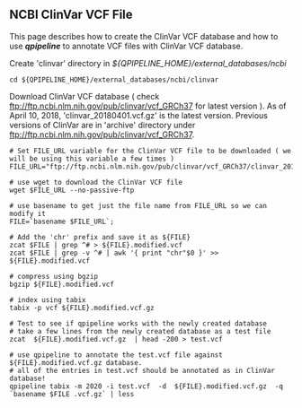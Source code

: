 ## NCBI ClinVar VCF File

This page describes how to create the ClinVar VCF database and how to use **_qpipeline_** to annotate VCF files with ClinVar VCF database.


Create 'clinvar' directory in *${QPIPELINE_HOME}/external_databases/ncbi* 
```
cd ${QPIPELINE_HOME}/external_databases/ncbi/clinvar 
```

Download ClinVar VCF database ( check ftp://ftp.ncbi.nlm.nih.gov/pub/clinvar/vcf_GRCh37 for latest version ). As of April 10, 2018, 'clinvar_20180401.vcf.gz' is the latest version.  Previous versions of ClinVar are in 'archive' directory under ftp://ftp.ncbi.nlm.nih.gov/pub/clinvar/vcf_GRCh37. 
```
# Set FILE_URL variable for the ClinVar VCF file to be downloaded ( we will be using this variable a few times )
FILE_URL="ftp://ftp.ncbi.nlm.nih.gov/pub/clinvar/vcf_GRCh37/clinvar_20180401.vcf.gz"

# use wget to download the ClinVar VCF file
wget $FILE_URL --no-passive-ftp

# use basename to get just the file name from FILE_URL so we can modify it 
FILE=`basename $FILE_URL`;

# Add the 'chr' prefix and save it as ${FILE} 
zcat $FILE | grep ^# > ${FILE}.modified.vcf 
zcat $FILE | grep -v ^# | awk '{ print "chr"$0 }' >>  ${FILE}.modified.vcf 

# compress using bgzip 
bgzip ${FILE}.modified.vcf 

# index using tabix
tabix -p vcf ${FILE}.modified.vcf.gz 

# Test to see if qpipeline works with the newly created database
# take a few lines from the newly created database as a test file
zcat  ${FILE}.modified.vcf.gz  | head -200 > test.vcf 

# use qpipeline to annotate the test.vcf file against ${FILE}.modified.vcf.gz database.  
# all of the entries in test.vcf should be annotated as in ClinVar database!
qpipeline tabix -m 2020 -i test.vcf  -d  ${FILE}.modified.vcf.gz  -q `basename $FILE .vcf.gz` | less 

```
